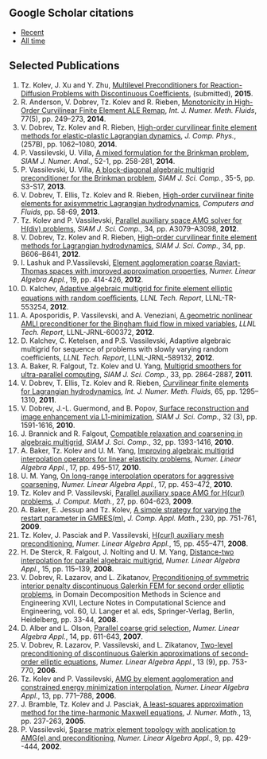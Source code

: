 ## Google Scholar citations

 - [Recent](https://scholar.google.com/scholar?as_vis=1&q=%22mfem.googlecode.com%22+OR+%22code.google.com/p/mfem%22+OR+%22mfem+package%22+OR+%22AggieFEM%22++OR+%22unstructured+finite+element+package+aFEM%22+OR+%22scalable+finite+element+package+aFEM%22+OR+%22aFEM+finite+element+package%22+OR+%22glvis.googlecode%22+OR+%22code.google.com/p/glvis%22&hl=en&scisbd=2&as_sdt=1,5)
 - [All time](https://scholar.google.com/scholar?q=%22mfem.googlecode.com%22+OR+%22code.google.com/p/mfem%22+OR+%22mfem+package%22+OR+%22AggieFEM%22++OR+%22unstructured+finite+element+package+aFEM%22+OR+%22scalable+finite+element+package+aFEM%22+OR+%22aFEM+finite+element+package%22+OR+%22glvis.googlecode%22+OR+%22code.google.com/p/glvis%22&hl=en&as_sdt=1,5&as_vis=1)

## Selected Publications

  1. Tz. Kolev, J. Xu and Y. Zhu, [Multilevel Preconditioners for Reaction-Diffusion Problems with Discontinuous Coefficients](http://arxiv.org/abs/1411.7092), (submitted), **2015**.
  1. R. Anderson, V. Dobrev, Tz. Kolev and R. Rieben, [Monotonicity in High-Order Curvilinear Finite Element ALE Remap](http://www.llnl.gov/casc/blast/papers/ALE_IJNMF.pdf), *Int. J. Numer. Meth. Fluids*, 77(5), pp. 249–273, **2014**.
  1. V. Dobrev, Tz. Kolev and R. Rieben, [High-order curvilinear finite element methods for elastic-plastic Lagrangian dynamics](http://www.llnl.gov/casc/blast/papers/EP-12.pdf), *J. Comp. Phys.*, (257B), pp. 1062–1080, **2014**.
  1. P. Vassilevski, U. Villa, [A mixed formulation for the Brinkman problem](http://dx.doi.org/10.1137/120884109), *SIAM J. Numer. Anal.*, 52-1, pp. 258-281, **2014**.
  1. P. Vassilevski, U. Villa, [A block-diagonal algebraic multigrid preconditioner for the Brinkman problem](http://dx.doi.org/10.1137/120882846), *SIAM J. Sci. Comp.*, 35-5, pp. S3-S17, **2013**.
  1. V. Dobrev, T. Ellis, Tz. Kolev and R. Rieben, [High-order curvilinear finite elements for axisymmetric Lagrangian hydrodynamics](http://dx.doi.org/10.1016/j.compfluid.2012.06.004), *Computers and Fluids*, pp. 58-69, **2013**.
  1. Tz. Kolev and P. Vassilevski, [Parallel auxiliary space AMG solver for H(div) problems](https://computation.llnl.gov/casc/linear_solvers/pubs/kolev-vassilevski-ads-2012.pdf),  *SIAM J. Sci. Comp.*, 34, pp. A3079–A3098, **2012**.
  1. V. Dobrev, Tz. Kolev and R. Rieben, [High-order curvilinear finite element methods for Lagrangian hydrodynamics](http://dx.doi.org/10.1137/120864672), *SIAM J. Sci. Comp.*, 34, pp. B606–B641, **2012**.
  1. I. Lashuk and  P.Vassilevski, [Element agglomeration coarse Raviart-Thomas spaces with improved approximation properties](http://onlinelibrary.wiley.com/doi/10.1002/nla.1819/abstract), *Numer. Linear Algebra Appl.*, 19, pp. 414-426, **2012**.
  1. D. Kalchev, [Adaptive algebraic multigrid for ﬁnite element elliptic equations with random coeﬃcients](https://e-reports-ext.llnl.gov/pdf/594392.pdf), *LLNL Tech. Report*, LLNL-TR-553254, **2012**.
  1. A. Aposporidis, P. Vassilevski, and A. Veneziani, [A geometric nonlinear AMLI preconditioner for the  Bingham fluid flow in mixed variables](http://www.mathcs.emory.edu/technical-reports/techrep-00244.pdf), *LLNL Tech. Report*, LLNL-JRNL-600372, **2012**.
  1. D. Kalchev, C. Ketelsen, and P.S. Vassilevski, Adaptive algebraic multigrid for sequence of problems with slowly varying random coefficients, *LLNL Tech. Report*, LLNL-JRNL-589132, **2012**.
  1. A. Baker, R. Falgout, Tz. Kolev and U. Yang, [Multigrid smoothers for ultra-parallel computing](http://dx.doi.org/10.1137/100798806), *SIAM J. Sci. Comp.*, 33, pp. 2864-2887, **2011**.
  1. V. Dobrev, T. Ellis, Tz. Kolev and R. Rieben, [Curvilinear finite elements for Lagrangian hydrodynamics](http://dx.doi.org/10.1002/fld.2366), *Int. J. Numer. Meth. Fluids*, 65, pp. 1295–1310, **2011**.
  1. V. Dobrev, J.-L. Guermond, and B. Popov, [Surface reconstruction and image enhancement via L1-minimization](http://dx.doi.org/10.1137/09075408X), *SIAM J. Sci. Comp.*, 32 (3), pp. 1591-1616, **2010**.
  1. J. Brannick and R. Falgout, [Compatible relaxation and coarsening in algebraic multigrid](http://dx.doi.org/10.1137/090772216), *SIAM J. Sci. Comp.*, 32, pp. 1393-1416, **2010**.
  1. A. Baker, Tz. Kolev and U. M. Yang, [Improving algebraic multigrid interpolation operators for linear elasticity problems](http://dx.doi.org/10.1002/nla.688), *Numer. Linear Algebra Appl.*, 17, pp. 495-517, **2010**.
  1. U. M. Yang, [On long-range interpolation operators for aggressive coarsening](http://dx.doi.org/10.1002/nla.689), *Numer. Linear Algebra Appl.*, 17, pp. 453–472, **2010**.
  1. Tz. Kolev and P. Vassilevski, [Parallel auxiliary space AMG for H(curl) problems](http://www.global-sci.org/jcm/volumes/v27n5/pdf/275-604.pdf), *J. Comput. Math.*, 27, pp. 604-623, **2009**.
  1. A. Baker, E. Jessup and Tz. Kolev, [A simple strategy for varying the restart parameter in GMRES(m)](http://dx.doi.org/10.1016/j.cam.2009.01.009), *J. Comp. Appl. Math.*, 230, pp. 751-761, **2009**.
  1. Tz. Kolev, J. Pasciak and P. Vassilevski, [H(curl) auxiliary mesh preconditioning](http://dx.doi.org/10.1002/nla.534), *Numer. Linear Algebra Appl.*, 15, pp. 455–471, **2008**.
  1. H. De Sterck, R. Falgout, J. Nolting and U. M. Yang, [Distance-two interpolation for parallel algebraic multigrid](http://dx.doi.org/10.1002/nla.559), *Numer. Linear Algebra Appl.*, 15, pp. 115–139, **2008**.
  1. V. Dobrev, R. Lazarov, and L. Zikatanov, [Preconditioning of symmetric interior penalty discontinuous Galerkin FEM for second order elliptic problems](http://dx.doi.org/10.1007/978-3-540-75199-1), in Domain Decomposition Methods in Science and Engineering XVII, Lecture Notes in Computational Science and Engineering, vol. 60, U. Langer et al. eds, Springer-Verlag, Berlin, Heidelberg, pp. 33-44, **2008**.
  1. D. Alber and L. Olson, [Parallel coarse grid selection](http://dx.doi.org/10.1002/nla.541), *Numer. Linear Algebra Appl.*, 14, pp. 611-643, **2007**.
  1. V. Dobrev, R. Lazarov, P. Vassilevski, and L. Zikatanov, [Two-level preconditioning of discontinuous Galerkin approximations of second-order elliptic equations](http://dx.doi.org/10.1002/nla.504), *Numer. Linear Algebra Appl.*, 13 (9), pp. 753-770, **2006**.
  1. Tz. Kolev and P. Vassilevski, [AMG by element agglomeration and constrained energy minimization interpolation](http://dx.doi.org/10.1002/nla.494), *Numer. Linear Algebra Appl.*, 13, pp. 771–788, **2006**.
  1. J. Bramble, Tz. Kolev and J. Pasciak, [A least-squares approximation method for the time-harmonic Maxwell equations](http://dx.doi.org/10.1515/156939505775248347), *J. Numer. Math.*, 13, pp. 237-263, **2005**.
  1. P. Vassilevski, [Sparse matrix element topology with application to AMG(e) and preconditioning](http://onlinelibrary.wiley.com/doi/10.1002/nla.300/abstract), *Numer. Linear Algebra Appl.*, 9, pp. 429--444, **2002**.

